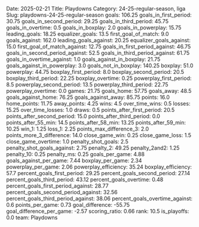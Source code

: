 Date: 2025-02-21
Title: Playdowns
Category: 24-25-regular-season, liga
Slug: playdowns-24-25-regular-season
goals: 106.25
goals_in_first_period: 30.75
goals_in_second_period: 29.25
goals_in_third_period: 45.75
goals_in_overtime: 0.5
goals_in_boxplay: 2.0
goals_in_powerplay: 15.75
leading_goals: 18.25
equalizer_goals: 13.5
first_goal_of_match: 9.0
goals_against: 162.0
leading_goals_against: 20.25
equalizer_goals_against: 15.0
first_goal_of_match_against: 12.75
goals_in_first_period_against: 46.75
goals_in_second_period_against: 52.5
goals_in_third_period_against: 61.75
goals_in_overtime_against: 1.0
goals_against_in_boxplay: 21.75
goals_against_in_powerplay: 3.0
goals_not_in_boxplay: 140.25
boxplay: 51.0
powerplay: 44.75
boxplay_first_period: 8.0
boxplay_second_period: 20.5
boxplay_third_period: 22.25
boxplay_overtime: 0.25
powerplay_first_period: 8.5
powerplay_second_period: 13.5
powerplay_third_period: 22.75
powerplay_overtime: 0.0
games: 21.75
goals_home: 57.75
goals_away: 48.5
goals_against_home: 76.25
goals_against_away: 85.75
points: 16.0
home_points: 11.75
away_points: 4.25
wins: 4.5
over_time_wins: 0.5
losses: 15.25
over_time_losses: 1.0
draws: 0.5
points_after_first_period: 20.5
points_after_second_period: 15.0
points_after_third_period: 0.0
points_after_55_min: 14.5
points_after_58_min: 13.25
points_after_59_min: 10.25
win_1: 1.25
loss_1: 2.25
points_max_difference_3: 2.0
points_more_3_difference: 14.0
close_game_win: 0.25
close_game_loss: 1.5
close_game_overtime: 1.0
penalty_shot_goals: 2.5
penalty_shot_goals_against: 2.75
penalty_2: 49.25
penalty_2and2: 1.25
penalty_10: 0.25
penalty_ms: 0.25
goals_per_game: 4.88
goals_against_per_game: 7.44
boxplay_per_game: 2.34
powerplay_per_game: 2.06
powerplay_efficiency: 35.24
boxplay_efficiency: 57.7
percent_goals_first_period: 29.25
percent_goals_second_period: 27.14
percent_goals_third_period: 43.12
percent_goals_overtime: 0.48
percent_goals_first_period_against: 28.77
percent_goals_second_period_against: 32.56
percent_goals_third_period_against: 38.06
percent_goals_overtime_against: 0.6
points_per_game: 0.73
goal_difference: -55.75
goal_difference_per_game: -2.57
scoring_ratio: 0.66
rank: 10.5
is_playoffs: 0.0
team: Playdowns
